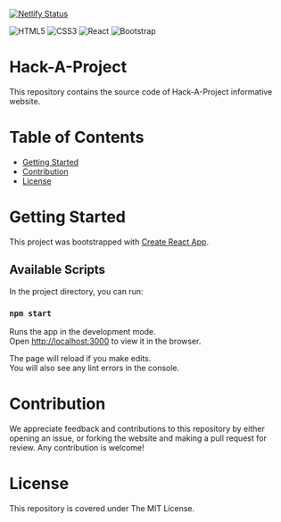 [![Netlify Status](https://api.netlify.com/api/v1/badges/dba3f9b7-206c-448a-9e7f-97f230df934d/deploy-status)](https://app.netlify.com/sites/hackcsi/deploys)

<p>
    <img alt="HTML5" src="https://img.shields.io/badge/html5-%23E34F26.svg?style=for-the-badge&logo=html5&logoColor=white"/>
    <img alt="CSS3" src="https://img.shields.io/badge/css3-%231572B6.svg?style=for-the-badge&logo=css3&logoColor=white"/>
    <img alt="React" src="https://img.shields.io/badge/react-%2320232a.svg?style=for-the-badge&logo=react&logoColor=%2361DAFB"/>
    <img alt="Bootstrap" src="https://img.shields.io/badge/bootstrap-%23563D7C.svg?style=for-the-badge&logo=bootstrap&logoColor=white"/>
</p>

# Hack-A-Project

This repository contains the source code of Hack-A-Project informative website.

# Table of Contents

- [Getting Started](#getting-started)
- [Contribution](#contribution)
- [License](#license)

# Getting Started

This project was bootstrapped with [Create React App](https://github.com/facebook/create-react-app).

## Available Scripts

In the project directory, you can run:

### `npm start`

Runs the app in the development mode.\
Open [http://localhost:3000](http://localhost:3000) to view it in the browser.

The page will reload if you make edits.\
You will also see any lint errors in the console.

# Contribution

We appreciate feedback and contributions to this repository by either opening an issue, or forking the website and making a pull request for review. Any contribution is welcome!

# License

This repository is covered under The MIT License.
